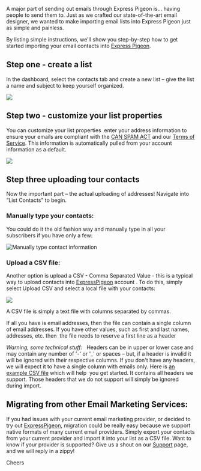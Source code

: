 A major part of sending out emails through Express Pigeon is... having
people to send them to. Just as we crafted our state-of-the-art email
designer, we wanted to make importing email lists into Express Pigeon
just as simple and painless.

By listing simple
instructions, we'll show you step-by-step how to get started importing
your email contacts into [Express Pigeon](http://expresspigeon.com).

## Step one - create a list

In the dashboard, select the contacts
tab and create a new list – give the list a name and subject to keep
yourself organized.

![](/blog/images/2012/selection_4081.png)


## Step two - customize your list properties

You can customize your list properties  enter
your address information to ensure your emails are compliant
with the [CAN SPAM ACT](http://business.ftc.gov/documents/bus61-can-spam-act-compliance-guide-business/)
and our [Terms of Service](https://expresspigeon.com/terms). This information
is automatically pulled from your account information as a default.

![](/blog/images/2012/selection_411.png)


## Step three uploading tour contacts

Now the important part – the actual uploading of addresses!
Navigate into “List Contacts” to begin.

### Manually type your contacts:

You could do it the old fashion way and manually type in all your subscribers if you have only a few:

![Manually type contact information](/blog/images/2012/selection_409.png "Manually type contact information")

### Upload a CSV file:

Another option is upload a CSV - Comma Separated Value - this is a
typical way to upload contacts into [ExpressPigeon](http://expresspigeon.com) account . To
do this, simply select Upload CSV and select a local file with your
contacts:

![](/blog/images/2012/selection_410.png)

A CSV file is simply a text file with columns separated by commas.

If all you have is email addresses, then the file can contain a single
column of email addresses. If you have other values, such as first and
last names, addresses, etc. then  the file needs to reserve a first line
as a header

*Warning, some technical stuff:*   Headers can be in upper or lower case
and may contain any number of '-' or '\_' or spaces – but, if a header
is invalid it will be ignored with their respective columns. If you
don't have any headers, we will expect it to have a single column with
emails only. Here is [an example CSV file](/blog/resources/contacts.csv) which will help  you get
started. It contains all headers we support. Those headers that we do
not support will simply be ignored during import.

## Migrating from other Email Marketing Services:

If you had issues with your current email marketing provider, or decided
to try out [ExpressPigeon](http://expresspigeon.com), migration could be really easy because we
support native formats of many current email providers. Simply export
your contacts from your current provider and import it into your list as
a CSV file. Want to know if your provider is supported? Give us a shout
on our [Support](http://expresspigeon.com/support) page, and we will reply in a zippy!

Cheers